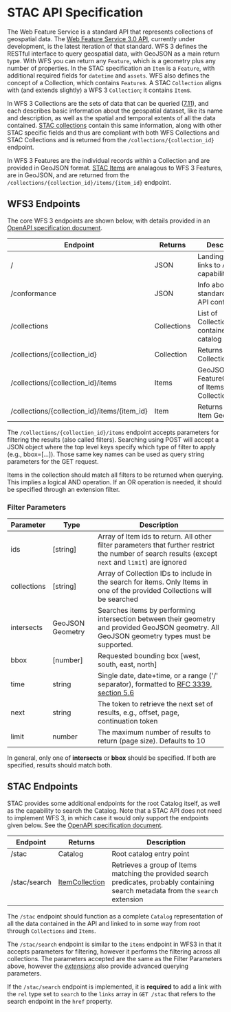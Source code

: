 # STAC API Specification

The Web Feature Service is a standard API that represents collections of geospatial data. The [Web Feature Service 3.0 API](https://github.com/opengeospatial/WFS_FES), currently under development, is the latest iteration of that standard. WFS 3 defines the RESTful interface to query geospatial data, with GeoJSON as a main return type. With WFS you can return any `Feature`, which is a geometry plus any number of properties. In the STAC specification an `Item` is a `Feature`, with additional required fields for `datetime` and `assets`. WFS also defines the concept of a Collection, which contains `Feature`s. A STAC `Collection` aligns with (and extends slightly) a WFS 3 `Collection`; it contains `Item`s.

In WFS 3 Collections are the sets of data that can be queried ([7.11](https://rawgit.com/opengeospatial/WFS_FES/master/docs/17-069.html#_feature_collections_metadata)), and each describes basic information about the geospatial dataset, like its name and description, as well as the spatial and temporal extents of all the data contained. [STAC collections](../collections-spec/README.md) contain this same information, along with other STAC specific fields and thus are compliant with both WFS Collections and STAC Collections and is returned from the `/collections/{collection_id}` endpoint.

In WFS 3 Features are the individual records within a Collection and are provided in GeoJSON format. [STAC Items](../item-spec/README.md) are analagous to WFS 3 Features, are in GeoJSON, and are returned from the `/collections/{collection_id}/items/{item_id}` endpoint.

## WFS3 Endpoints

The core WFS 3 endpoints are shown below, with details provided in an [OpenAPI specification document](definitions/WFS3.yaml).

| Endpoint      | Returns          | Description        |
| ------------ | ------------- | ---------------------- |
| / | JSON        | Landing page, links to API capabilities |
| /conformance | JSON | Info about standards the API conforms to       |
| /collections | Collections | List of Collections contained in the catalog |
| /collections/{collection_id} | Collection | Returns single Collection JSON |
| /collections/{collection_id}/items | Items | GeoJSON FeatureCollection of Items in Collection |
| /collections/{collection_id}/items/{item_id} | Item | Returns single Item GeoJSON |

The `/collections/{collection_id}/items` endpoint accepts parameters for filtering the results (also called filters). Searching using POST will accept a JSON object where the top level keys specify which type of filter to apply (e.g., bbox=[...]). Those same key names can be used as query string parameters for the GET request. 

Items in the collection should match all filters to be returned when querying. This implies a logical AND operation. If an OR operation is needed, it should be specified through an extension filter.

### Filter Parameters

| Parameter      | Type          | Description        |
| ------------ | ------------- | ---------------------- |
| ids | [string] | Array of Item ids to return. All other filter parameters that further restrict the number of search results (except `next` and `limit`) are ignored |
| collections | [string] | Array of Collection IDs to include in the search for items. Only Items in one of the provided Collections will be searched |
| intersects | GeoJSON Geometry | Searches items by performing intersection between their geometry and provided GeoJSON geometry.  All GeoJSON geometry types must be supported. |
| bbox | [number]       | Requested bounding box [west, south, east, north] |
| time | string | Single date, date+time, or a range ('/' separator), formatted to [RFC 3339, section 5.6](https://tools.ietf.org/html/rfc3339#section-5.6) |
| next | string | The token to retrieve the next set of results, e.g., offset, page, continuation token|
| limit | number | The maximum number of results to return (page size). Defaults to 10 |

In general, only one of **intersects** or **bbox** should be specified.  If both are specified, results should match both.

## STAC Endpoints

STAC provides some additional endpoints for the root Catalog itself, as well as the capability to search the Catalog. Note that a STAC API does not need to implement WFS 3, in which case it would only support the endpoints given below. See the [OpenAPI specification document](definitions/STAC-standalone.yaml).

| Endpoint      | Returns          | Description        |
| ------------- | ------------- | ---------------------- |
| /stac         | Catalog        | Root catalog entry point |
| /stac/search  | [ItemCollection](../query_type/README.md) | Retrieves a group of Items matching the provided search predicates, probably containing search metadata from the `search` extension |

The `/stac` endpoint should function as a complete `Catalog` representation of all the data contained in the API and linked to in some way from root through `Collections` and `Items`.

The `/stac/search` endpoint is similar to the `items` endpoint in WFS3 in that it accepts parameters for filtering, however it performs the filtering across all collections. The parameters accepted are the same as the Filter Parameters above, however the *[extensions](extensions/README.md)* also provide advanced querying parameters.

If the `/stac/search` endpoint is implemented, it is **required** to add a link with the `rel` type set to `search` to the `links` array in `GET /stac` that refers to the search endpoint in the `href` property.

